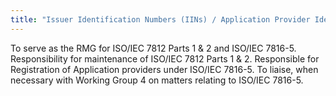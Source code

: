 ```yaml
---
title: "Issuer Identification Numbers (IINs) / Application Provider Identifiers (RIDs)  WG5"
---
```


To serve as the RMG for ISO/IEC 7812 Parts 1 & 2 and ISO/IEC 7816-5. Responsibility for maintenance of ISO/IEC 7812 Parts 1 & 2. Responsible for Registration of Application providers under ISO/IEC 7816-5. To liaise, when necessary with Working Group 4 on matters relating to ISO/IEC 7816-5.

